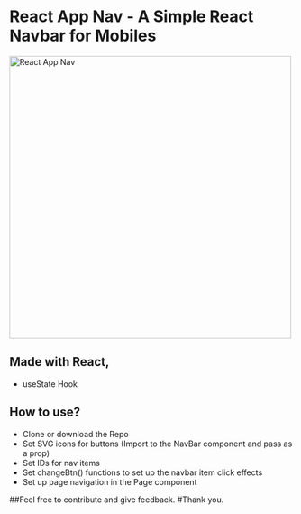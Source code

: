# React App Nav - A Simple React Navbar for Mobiles

<img alt="React App Nav" width="500px" src="https://i.ibb.co/DtL4Ygh/dfdsf.jpg" />

## Made with React,

- useState Hook


## How to use?
- Clone or download the Repo
- Set SVG icons for buttons (Import to the NavBar component and pass as a prop)
- Set IDs for nav items 
- Set changeBtn() functions to set up the navbar item click effects
- Set up page navigation in the Page component 

##Feel free to contribute and give feedback. 
#Thank you. 